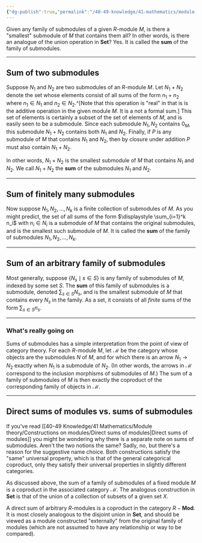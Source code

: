 ```yaml
---
{"dg-publish":true,"permalink":"/40-49-knowledge/41-mathematics/module-theory/constructions-on-modules/sums-of-submodules/","tags":["module_theory"],"updated":"2024-03-06T13:54:09-08:00"}
---
```


Given any family of submodules of a given $R$-module $M$, is there a "smallest" submodule of $M$ that contains them all? In other words, is there an analogue of the union operation in $\textbf{Set}$? Yes. It is called the **sum** of the family of submodules.

---
## Sum of two submodules

Suppose $N_1$ and $N_2$ are two submodules of an $R$-module $M$. Let $N_1+N_2$ denote the set whose elements consist of all sums of the form $n_1+n_2$ where $n_1\in N_1$ and $n_2\in N_2$.^[Note that this operation is "real" in that is is the additive operation in the given module $M$. It is a not a formal sum.] This set of elements is certainly a subset of the set of elements of $M$, and is easily seen to be a submodule. Since each submodule $N_1, N_2$ contains $0_M$, this submodule $N_1+N_2$ contains both $N_1$ and $N_2$. Finally, if $P$ is any submodule of $M$ that contains $N_1$ and $N_2$, then by closure under addition $P$ must also contain $N_1+N_2$.

In other words, $N_1+N_2$ is the smallest submodule of $M$ that contains $N_1$ and $N_2$. We call $N_1+N_2$ the **sum** of the submodules $N_1$ and $N_2.$

---
## Sum of finitely many submodules

Now suppose $N_1, N_2,\ldots, N_k$ is a finite collection of submodules of $M$. As you might predict, the set of all sums of the form $\displaystyle \sum_{i=1}^k n_i$ with $n_i\in N_i$ is a submodule of $M$ that contains the original submodules, and is the smallest such submodule of $M$. It is called the **sum** of the family of submodules $N_1,N_2,\ldots, N_k$.

---

## Sum of an arbitrary family of submodules

Most generally, suppose $\{N_s\mid s\in S\}$ is any family of submodules of $M$, indexed by some set $S$. The **sum** of this family of submodules is a submodule, denoted $\displaystyle \sum_{s\in S}N_s$, and is the smallest submodule of $M$ that contains every $N_s$ in the family. As a set, it consists of all *finite* sums of the form $\displaystyle \sum_{s\in S} n_s$.

---
### What's really going on

Sums of submodules has a simple interpretation from the point of view of category theory. For each $R$-module $M$, let $\mathcal{M}$ be the category whose objects are the submodules $N$ of $M$, and for which there is an arrow $N_1\to N_2$ exactly when $N_1$ is a submodule of $N_2$. (In other words, the arrows in $\mathcal{M}$ correspond to the inclusion morphisms of submodules of $M$.) The sum of a family of submodules of $M$ is then exactly the coproduct of the corresponding family of objects in $\mathcal{M}$.

---
## Direct sums of modules vs. sums of submodules

If you've read [[40-49 Knowledge/41 Mathematics/Module theory/Constructions on modules/Direct sums of modules\|Direct sums of modules]] you might be wondering why there is a separate note on sums of submodules. Aren't the two notions the same? Sadly, no, but there's a reason for the suggestive name choice. Both constructions satisfy the "same" universal property, which is that of the general categorical coproduct, only they satisfy their universal properties in slightly different categories.

As discussed above, the sum of a family of submodules of a fixed module $M$ is a coproduct in the associated category $\mathcal{M}$. The analogous construction in $\textbf{Set}$ is that of the union of a collection of subsets of a given set $X$.

A direct sum of arbitrary $R$-modules is a coproduct in the category $R-\textbf{Mod}$. It is most closely analogous to the disjoint union in $\textbf{Set}$, and should be viewed as a module constructed "externally" from the original family of modules (which are not assumed to have any relationship or way to be compared).